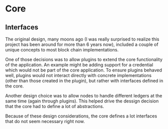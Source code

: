 ﻿# Core

## Interfaces
The original design, many moons ago (I was really surprised to realize this project has been around for more than 6 years now), 
included a couple of unique concepts to most block chain implementations.  

One of those decisions was to allow plugins to extend the core functionality of the application.  An example might be
adding support for a credential which would not be part of the core application.   To ensure plugins behaved well, plugins 
would not interact directly with concrete implementations (other than those created in the plugin), but rather 
with interfaces defined in the core.

Another design choice was to allow nodes to handle different ledgers at the same time (again through plugins).
This helped drive the dessign decision that the core had to define a lot of abstractions.
 
Because of these design considerations, the core defines a lot interfaces that do not seem necessary right now.  
  

